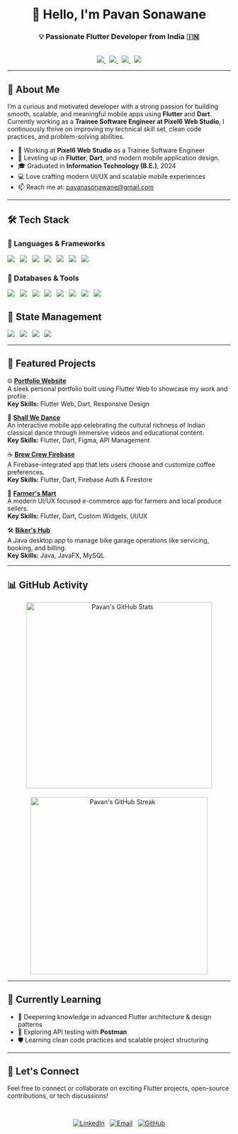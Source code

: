 <div align="center">

# 👋 Hello, I'm <strong>Pavan Sonawane</strong>

###  💡 Passionate Flutter Developer from India 🇮🇳
<br>

<a href="https://pavan0209.github.io/portfolio/" target="_blank">
  <img src="https://img.shields.io/badge/Portfolio-000?style=for-the-badge&logoColor=white" />
</a>
&nbsp;
<a href="https://www.linkedin.com/in/pavansonawane0209/" target="_blank">
  <img src="https://img.shields.io/badge/LinkedIn-0077B5?style=for-the-badge&logo=linkedin&logoColor=white" />
</a>
&nbsp;
<a href="https://leetcode.com/u/C2W_Pavan/" target="_blank">
  <img src="https://img.shields.io/badge/LeetCode-FFA116?style=for-the-badge&logo=leetcode&logoColor=black" />
</a>
&nbsp;
<a href="https://www.geeksforgeeks.org/user/pavan0209/" target="_blank">
  <img src="https://img.shields.io/badge/GeeksforGeeks-1F8A70?style=for-the-badge&logo=geeksforgeeks&logoColor=white" />
</a>

---
</div>

## 🚀 About Me

I’m a curious and motivated developer with a strong passion for building smooth, scalable, and meaningful mobile apps using **Flutter** and **Dart**. Currently working as a **Trainee Software Engineer at Pixel6 Web Studio**, I continuously thrive on improving my technical skill set, clean code practices, and problem-solving abilities.

- 🔭 Working at **Pixel6 Web Studio** as a Trainee Software Engineer  
- 🌱 Leveling up in **Flutter**, **Dart**, and modern mobile application design. 
- 🎓 Graduated in **Information Technology (B.E.)**, 2024  
- 💻 Love crafting modern UI/UX and scalable mobile experiences  
- 📫 Reach me at: [pavanasonawane@gmail.com](mailto:pavanasonawane@gmail.com)

---

## 🛠️ Tech Stack

### 🧰 Languages & Frameworks  
<a href="#"><img src="https://img.shields.io/badge/Flutter-02569B?style=flat&logo=flutter&logoColor=white"/></a> &nbsp;
<a href="#"><img src="https://img.shields.io/badge/Dart-0175C2?style=flat&logo=dart&logoColor=white"/></a> &nbsp;
<a href="#"><img src="https://img.shields.io/badge/Java-ED8B00?style=flat&logo=openjdk&logoColor=white"/></a> &nbsp;
<a href="#"><img src="https://img.shields.io/badge/Python-3776AB?style=flat&logo=python&logoColor=white"/></a> &nbsp;
<a href="#"><img src="https://img.shields.io/badge/C/C++-00599C?style=flat&logo=c&logoColor=white"/></a> &nbsp;
<a href="#"><img src="https://img.shields.io/badge/HTML5-E34F26?style=flat&logo=html5&logoColor=white"/></a> &nbsp;
<a href="#"><img src="https://img.shields.io/badge/CSS3-1572B6?style=flat&logo=css3&logoColor=white"/></a> &nbsp;


### 💾 Databases & Tools  
<a href="#"><img src="https://img.shields.io/badge/Hive-FFB300?style=flat&logo=hive&logoColor=white"/></a> &nbsp;
<a href="#"><img src="https://img.shields.io/badge/MySQL-4479A1?style=flat&logo=mysql&logoColor=white"/></a> &nbsp;
<a href="#"><img src="https://img.shields.io/badge/SQFLite-3E3E3E?style=flat&logo=sqlite&logoColor=white"/></a> &nbsp;
<a href="#"><img src="https://img.shields.io/badge/Firebase-FFCA28?style=flat&logo=firebase&logoColor=black"/></a> &nbsp;
<a href="#"><img src="https://img.shields.io/badge/Git-F05032?style=flat&logo=git&logoColor=white"/></a> &nbsp;
<a href="#"><img src="https://img.shields.io/badge/GitHub-181717?style=flat&logo=github&logoColor=white"/></a> &nbsp;
<a href="#"><img src="https://img.shields.io/badge/VS%20Code-007ACC?style=flat&logo=visual-studio-code&logoColor=white"/></a> &nbsp;
<a href="#"><img src="https://img.shields.io/badge/Postman-FF6C37?style=flat&logo=postman&logoColor=white"/></a> &nbsp;

## 🎯 State Management  
<a href="#"><img src="https://img.shields.io/badge/Provider-3F51B5?style=flat&logo=flutter&logoColor=white"/></a> &nbsp;
<a href="#"><img src="https://img.shields.io/badge/GetX-D00000?style=flat&logo=flutter&logoColor=white"/></a> &nbsp;
<a href="#"><img src="https://img.shields.io/badge/Redux-764ABC?style=flat&logo=redux&logoColor=white"/></a> &nbsp;
<a href="#"><img src="https://img.shields.io/badge/BLoC-2D9CDB?style=flat&logo=flutter&logoColor=white"/></a> &nbsp;

---

## 📂 Featured Projects

🌐 [**Portfolio Website**](https://pavan0209.github.io/portfolio/)  
A sleek personal portfolio built using Flutter Web to showcase my work and profile.  
**Key Skills:** Flutter Web, Dart, Responsive Design

💃 [**Shall We Dance**](https://play.google.com/store/apps/details?id=com.pixel6.shallwedance&pcampaignid=web_share)  
An interactive mobile app celebrating the cultural richness of Indian classical dance through immersive videos and educational content.  
**Key Skills:** Flutter, Dart, Figma, API Management

☕ [**Brew Crew Firebase**](https://github.com/pavan0209/brew_crew_firebase)  
A Firebase-integrated app that lets users choose and customize coffee preferences.  
**Key Skills:** Flutter, Dart, Firebase Auth & Firestore

📱 [**Farmer's Mart**]()  
A modern UI/UX focused e-commerce app for farmers and local produce sellers.  
**Key Skills:** Flutter, Dart, Custom Widgets, UI/UX

🛠️ [**Biker's Hub**]()  
A Java desktop app to manage bike garage operations like servicing, booking, and billing.  
**Key Skills:** Java, JavaFX, MySQL

---

## 📊 GitHub Activity

<div align="center" style="display: flex; flex-wrap: wrap; justify-content: center; gap: 20px;">

  <img src="https://github-readme-stats.vercel.app/api?username=pavan0209&show_icons=true&count_private=true&hide=prs&theme=radical" alt="Pavan's GitHub Stats" width="420" />
  
  <img src="https://streak-stats.demolab.com?user=pavan0209&theme=radical&hide_border=false" alt="Pavan's GitHub Streak" width="400" />

</div>


---

## 🌱 Currently Learning

- 🚀 Deepening knowledge in advanced Flutter architecture & design patterns  
- 🧩 Exploring API testing with **Postman**  
- 🛡️ Learning clean code practices and scalable project structuring

---

## 🤝 Let's Connect

Feel free to connect or collaborate on exciting Flutter projects, open-source contributions, or tech discussions!

<br>

<div align="center">

<div align="center">

[![LinkedIn](https://img.shields.io/badge/LinkedIn-Pavan%20S-blue?style=flat&logo=linkedin)](https://www.linkedin.com/in/pavansonawane0209/) &nbsp;
[![Email](https://img.shields.io/badge/Gmail-Pavan%20Sonawane-D14836?style=flat&logo=gmail&logoColor=white)](mailto:pavanasonawane@gmail.com) &nbsp;
[![GitHub](https://img.shields.io/badge/GitHub-pavan0209-black?style=flat&logo=github)](https://github.com/pavan0209)

</div>

</div>

</div>

